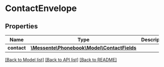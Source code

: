 # ContactEnvelope

## Properties
Name | Type | Description | Notes
------------ | ------------- | ------------- | -------------
**contact** | [**\Messente\Phonebook\Model\ContactFields**](.md) |  | [optional] 

[[Back to Model list]](../README.md#documentation-for-models) [[Back to API list]](../README.md#documentation-for-api-endpoints) [[Back to README]](../README.md)


